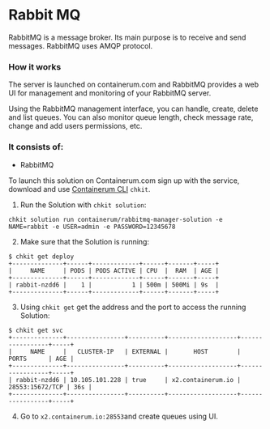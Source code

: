 # Rabbit MQ

RabbitMQ is a message broker. Its main purpose is to receive and send messages. RabbitMQ uses AMQP protocol.

### How it works

The server is launched on containerum.com and RabbitMQ provides a web UI for management and monitoring of your RabbitMQ server.

Using the RabbitMQ management interface, you can handle, create, delete and list queues. You can also monitor queue length, check message rate, change and add users permissions, etc.

### It consists of:

* RabbitMQ  


To launch this solution on Containerum.com sign up with the service, download and use [Containerum CLI](https://github.com/containerum/chkit) `chkit`.

1. Run the Solution with `chkit solution`:
```
chkit solution run containerum/rabbitmq-manager-solution -e NAME=rabbit -e USER=admin -e PASSWORD=12345678
```

2. Make sure that the Solution is running:

```
$ chkit get deploy
+--------------+------+-------------+------+-------+-----+
|     NAME     | PODS | PODS ACTIVE | CPU  |  RAM  | AGE |
+--------------+------+-------------+------+-------+-----+
| rabbit-nzdd6 |    1 |           1 | 500m | 500Mi | 9s  |
+--------------+------+-------------+------+-------+-----+
```
3. Using `chkit get` get the address and the port to access the running Solution:
```
$ chkit get svc
+--------------+----------------+----------+-------------------+-----------------+-----+
|     NAME     |   CLUSTER-IP   | EXTERNAL |       HOST        |      PORTS      | AGE |
+--------------+----------------+----------+-------------------+-----------------+-----+
| rabbit-nzdd6 | 10.105.101.228 | true     | x2.containerum.io | 28553:15672/TCP | 36s |
+--------------+----------------+----------+-------------------+-----------------+-----+
```
4. Go to `x2.containerum.io:28553`and create queues using UI.

